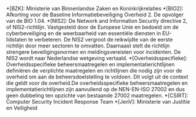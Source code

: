 *[BZK]: Ministerie van Binnenlandse Zaken en Koninkrijkrelaties
*[BIO2]: Afkorting voor de Baseline Informatiebeveiliging Overheid 2. De opvolger van de BIO 1.04.
*[NIS2]: De Network and Information Security directive 2, of NIS2-richtlijn. Vastgesteld door de Europese Unie en bedoeld om de cyberbeveiliging en de weerbaarheid van essentiële diensten in EU-lidstaten te verbeteren. De NIS2 vergroot de reikwijdte van de eerste richtlijn door meer sectoren te omvatten. Daarnaast stelt de richtlijn strengere beveiligingsnormen en meldingsvereisten voor incidenten. De NIS2 wordt naar Nederlandse wetgeving vertaald.
*[Overheidsspecifieke]: Overheidsspecifieke beheersmaatregelen en implementatierichtlijnen definiëren de verplichte maatregelen en richtlijnen die nodig zijn voor de overheid om aan de beheersdoelstelling te voldoen. Dit volgt uit de context die geldt voor de overheid.De overheidsspecifieke beheersmaatregelen en implementatierichtlijnen zijn aanvullend op de NEN-EN-ISO 27002 en dus geen dubbeling ten opzichte van bestaande 27002 maatregelen. 
*[CSIRT]: Computer Security Incident Response Team
*[JenV]: Ministerie van Justitie en Veiligheid
